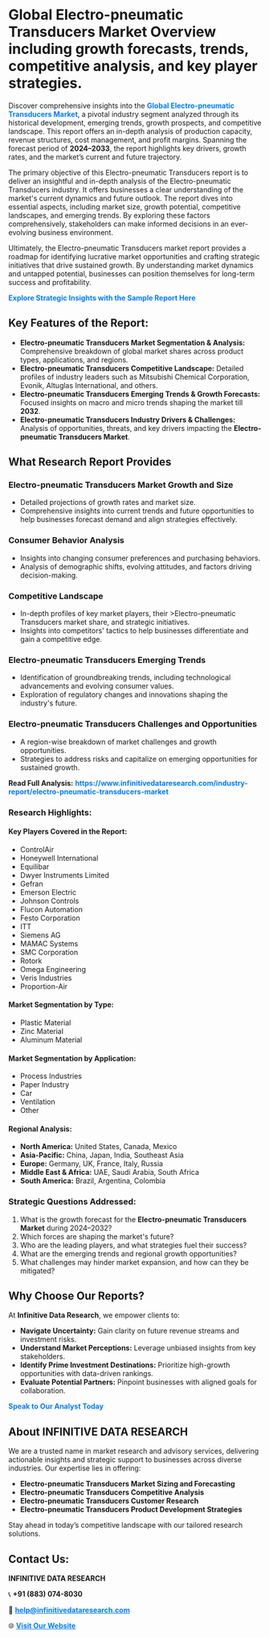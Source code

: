 <h1>Global Electro-pneumatic Transducers Market Overview including growth forecasts, trends, competitive analysis, and key player strategies.</h1>
<p>
Discover comprehensive insights into the 
<a href="https://www.infinitivedataresearch.com/industry-report/electro-pneumatic-transducers-market" rel="dofollow" style="color: #007BFF; text-decoration: none;"><strong>Global Electro-pneumatic Transducers Market</strong></a>, a pivotal industry segment analyzed through its historical development, emerging trends, growth prospects, and competitive landscape. This report offers an in-depth analysis of production capacity, revenue structures, cost management, and profit margins. Spanning the forecast period of <strong>2024–2033</strong>, the report highlights key drivers, growth rates, and the market’s current and future trajectory.
</p>
<p>
The primary objective of this Electro-pneumatic Transducers report is to deliver an insightful and in-depth analysis of the Electro-pneumatic Transducers industry. It offers businesses a clear understanding of the market's current dynamics and future outlook. The report dives into essential aspects, including market size, growth potential, competitive landscapes, and emerging trends. By exploring these factors comprehensively, stakeholders can make informed decisions in an ever-evolving business environment.
</p>
<p>
Ultimately, the Electro-pneumatic Transducers market report provides a roadmap for identifying lucrative market opportunities and crafting strategic initiatives that drive sustained growth. By understanding market dynamics and untapped potential, businesses can position themselves for long-term success and profitability.
</p>
<p>
<a href="https://www.infinitivedataresearch.com/request-sample/reportId=106841" style="color: #007BFF; text-decoration: none;"><strong>Explore Strategic Insights with the Sample Report Here</strong></a>
</p>

<h2>Key Features of the Report:</h2>
<ul>
<li><strong>Electro-pneumatic Transducers Market Segmentation & Analysis:</strong> Comprehensive breakdown of global market shares across product types, applications, and regions.</li>
<li><strong>Electro-pneumatic Transducers Competitive Landscape:</strong> Detailed profiles of industry leaders such as Mitsubishi Chemical Corporation, Evonik, Altuglas International, and others.</li>
<li><strong>Electro-pneumatic Transducers Emerging Trends & Growth Forecasts:</strong> Focused insights on macro and micro trends shaping the market till <strong>2032</strong>.</li>
<li><strong>Electro-pneumatic Transducers Industry Drivers & Challenges:</strong> Analysis of opportunities, threats, and key drivers impacting the <strong>Electro-pneumatic Transducers Market</strong>.</li>
</ul>

<h2>What Research Report Provides</h2>
<h3>Electro-pneumatic Transducers Market Growth and Size</h3>
<ul>
<li>Detailed projections of growth rates and market size.</li>
<li>Comprehensive insights into current trends and future opportunities to help businesses forecast demand and align strategies effectively.</li>
</ul>

<h3>Consumer Behavior Analysis</h3>
<ul>
<li>Insights into changing consumer preferences and purchasing behaviors.</li>
<li>Analysis of demographic shifts, evolving attitudes, and factors driving decision-making.</li>
</ul>

<h3>Competitive Landscape</h3>
<ul>
<li>In-depth profiles of key market players, their >Electro-pneumatic Transducers market share, and strategic initiatives.</li>
<li>Insights into competitors' tactics to help businesses differentiate and gain a competitive edge.</li>
</ul>

<h3>Electro-pneumatic Transducers Emerging Trends</h3>
<ul>
<li>Identification of groundbreaking trends, including technological advancements and evolving consumer values.</li>
<li>Exploration of regulatory changes and innovations shaping the industry's future.</li>
</ul>

<h3>Electro-pneumatic Transducers Challenges and Opportunities</h3>
<ul>
<li>A region-wise breakdown of market challenges and growth opportunities.</li>
<li>Strategies to address risks and capitalize on emerging opportunities for sustained growth.</li>
</ul>
<p><strong>Read Full Analysis:</strong> <a href="https://www.infinitivedataresearch.com/industry-report/electro-pneumatic-transducers-market" rel="dofollow" style="color: #007BFF; text-decoration: none;"><strong>https://www.infinitivedataresearch.com/industry-report/electro-pneumatic-transducers-market</strong></a></p>
<h3>Research Highlights:</h3>
<h4>Key Players Covered in the Report:</h4>
<ul><li>ControlAir</li><li>Honeywell International</li><li>Equilibar</li><li>Dwyer Instruments Limited</li><li>Gefran</li><li>Emerson Electric</li><li>Johnson Controls</li><li>Flucon Automation</li><li>Festo Corporation</li><li>ITT</li><li>Siemens AG</li><li>MAMAC Systems</li><li>SMC Corporation</li><li>Rotork</li><li>Omega Engineering</li><li>Veris Industries</li><li>Proportion-Air</li></ul>
<h4>Market Segmentation by Type:</h4>
<ul><li>Plastic Material</li><li>Zinc Material</li><li>Aluminum Material</li></ul>
<h4>Market Segmentation by Application:</h4>
<ul><li>Process Industries</li><li>Paper Industry</li><li>Car</li><li>Ventilation</li><li>Other</li></ul>

<h4>Regional Analysis:</h4>
<ul>
<li><strong>North America:</strong> United States, Canada, Mexico</li>
<li><strong>Asia-Pacific:</strong> China, Japan, India, Southeast Asia</li>
<li><strong>Europe:</strong> Germany, UK, France, Italy, Russia</li>
<li><strong>Middle East & Africa:</strong> UAE, Saudi Arabia, South Africa</li>
<li><strong>South America:</strong> Brazil, Argentina, Colombia</li>
</ul>

<h3>Strategic Questions Addressed:</h3>
<ol>
<li>What is the growth forecast for the <strong>Electro-pneumatic Transducers Market</strong> during 2024–2032?</li>
<li>Which forces are shaping the market's future?</li>
<li>Who are the leading players, and what strategies fuel their success?</li>
<li>What are the emerging trends and regional growth opportunities?</li>
<li>What challenges may hinder market expansion, and how can they be mitigated?</li>
</ol>

<h2>Why Choose Our Reports?</h2>
<p>At <strong>Infinitive Data Research</strong>, we empower clients to:</p>
<ul>
<li><strong>Navigate Uncertainty:</strong> Gain clarity on future revenue streams and investment risks.</li>
<li><strong>Understand Market Perceptions:</strong> Leverage unbiased insights from key stakeholders.</li>
<li><strong>Identify Prime Investment Destinations:</strong> Prioritize high-growth opportunities with data-driven rankings.</li>
<li><strong>Evaluate Potential Partners:</strong> Pinpoint businesses with aligned goals for collaboration.</li>
</ul>
<p><a href="https://www.infinitivedataresearch.com/industry-report/electro-pneumatic-transducers-market" rel="dofollow" style="color: #007BFF; text-decoration: none;"><strong>Speak to Our Analyst Today</strong></a></p>

<h2>About INFINITIVE DATA RESEARCH</h2>
<p>We are a trusted name in market research and advisory services, delivering actionable insights and strategic support to businesses across diverse industries. Our expertise lies in offering:</p>
<ul>
<li><strong>Electro-pneumatic Transducers Market Sizing and Forecasting</strong></li>
<li><strong>Electro-pneumatic Transducers Competitive Analysis</strong></li>
<li><strong>Electro-pneumatic Transducers Customer Research</strong></li>
<li><strong>Electro-pneumatic Transducers Product Development Strategies</strong></li>
</ul>
<p>Stay ahead in today’s competitive landscape with our tailored research solutions.</p>

<h2>Contact Us:</h2>
<p><strong>INFINITIVE DATA RESEARCH</strong></p>
<p>📞 <strong>+91 (883) 074-8030</strong></p>
<p>📧 <strong><a href="mailto:help@infinitivedataresearch.com" style="color: #007BFF;">help@infinitivedataresearch.com</a></strong></p>
<p>🌐 <strong><a href="https://www.infinitivedataresearch.com" rel="dofollow" style="color: #007BFF;">Visit Our Website</a></strong></p>